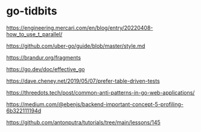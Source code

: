 # go-tidbits

https://engineering.mercari.com/en/blog/entry/20220408-how_to_use_t_parallel/

https://github.com/uber-go/guide/blob/master/style.md

https://brandur.org/fragments

https://go.dev/doc/effective_go

https://dave.cheney.net/2019/05/07/prefer-table-driven-tests

https://threedots.tech/post/common-anti-patterns-in-go-web-applications/

https://medium.com/@ebenjs/backend-important-concept-5-profiling-6b322111194d

[
](https://kreya.app/blog/protobuf-editions-explained/)

https://github.com/antonputra/tutorials/tree/main/lessons/145
